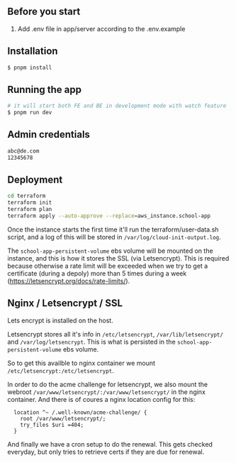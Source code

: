 ## Before you start

1. Add .env file in app/server according to the .env.example

## Installation

```bash
$ pnpm install
```

## Running the app

```bash
# it will start both FE and BE in development mode with watch feature
$ pnpm run dev
```

## Admin credentials
```bash
abc@de.com
12345678
```


## Deployment

```bash
cd terraform
terraform init
terraform plan
terraform apply --auto-approve --replace=aws_instance.school-app
```

Once the instance starts the first time it'll run the terraform/user-data.sh script, and a log of this will be stored in `/var/log/cloud-init-output.log`.

The `school-app-persistent-volume` ebs volume will be mounted on the instance, and this is how it stores the SSL (via Letsencrypt). This is required because otherwise a rate limit will be exceeded when we try to get a certificate (during a depoly) more than 5 times during a week (https://letsencrypt.org/docs/rate-limits/).

## Nginx / Letsencrypt / SSL

Lets encrypt is installed on the host.

Letsencrypt stores all it's info in `/etc/letsencrypt`, `/var/lib/letsencrypt/` and `/var/log/letsencrypt`. This is what is persisted in the `school-app-persistent-volume` ebs volume.

So to get this availble to nginx container we mount `/etc/letsencrypt:/etc/letsencrypt`.

In order to do the acme challenge for letsencrypt, we also mount the webroot `/var/www/letsencrypt/:/var/www/letsencrypt/` in the nginx container. And there is of coures a nginx location config for this:

```
  location ^~ /.well-known/acme-challenge/ {
    root /var/www/letsencrypt/;
    try_files $uri =404;
  }
```

And finally we have a cron setup to do the renewal. This gets checked everyday, but only tries to retrieve certs if they are due for renewal. 
